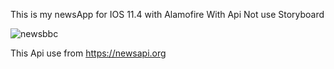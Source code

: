 This is my newsApp for IOS 11.4 with Alamofire
With Api
Not use Storyboard 


![newsbbc](https://user-images.githubusercontent.com/25927071/42618283-4085a7a8-85d4-11e8-8ffa-82c67613b778.png)

This Api use from https://newsapi.org
